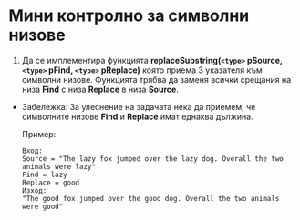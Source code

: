 # Мини контролно за символни низове

1. Да се имплементира функцията **replaceSubstring(`<type>` pSource, `<type>` pFind, `<type>` pReplace)** която приема 3 указателя към символни низове. Функцията трябва да заменя всички срещания на низа **Find** с низа **Replace** в низа **Source**.
* Забележка: За улеснение на задачата нека да приемем, че символните низове **Find** и **Replace** имат еднаква дължина.

    Пример:
    ```
    Вход:
    Source = "The lazy fox jumped over the lazy dog. Overall the two animals were lazy"
    Find = lazy
    Replace = good
    Изход:
    "The good fox jumped over the good dog. Overall the two animals were good"
    ```


